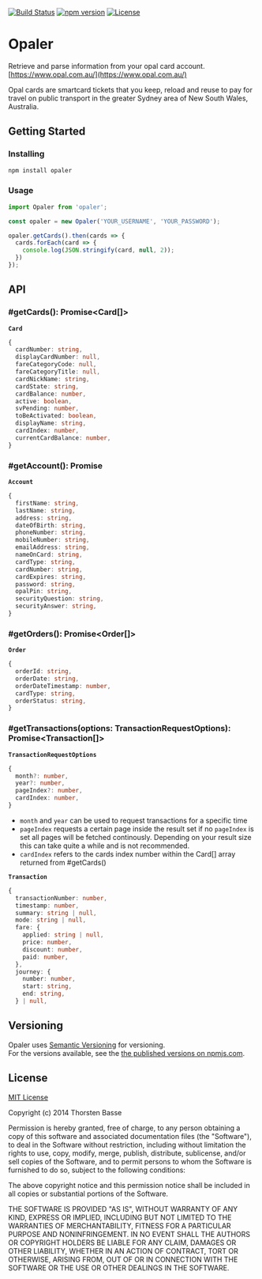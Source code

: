 [![Build Status](https://travis-ci.org/tbasse/opaler.svg?branch=master)](https://travis-ci.org/tbasse/opaler) [![npm version](https://badge.fury.io/js/opaler.svg)](https://www.npmjs.com/package/opaler) [![License](https://img.shields.io/npm/l/opaler.svg)](https://tldrlegal.com/license/mit-license)

# Opaler

Retrieve and parse information from your opal card account.  
[https://www.opal.com.au/](https://www.opal.com.au/)

Opal cards are smartcard tickets that you keep, reload and reuse to pay for travel on public transport in the greater Sydney area of New South Wales, Australia.  

## Getting Started

### Installing

```bash
npm install opaler
```

### Usage

```typescript
import Opaler from 'opaler';

const opaler = new Opaler('YOUR_USERNAME', 'YOUR_PASSWORD');

opaler.getCards().then(cards => {
  cards.forEach(card => {
    console.log(JSON.stringify(card, null, 2));
  })
});
```

## API

### #getCards(): Promise<Card[]>

**`Card`**
```typescript
{
  cardNumber: string,
  displayCardNumber: null,
  fareCategoryCode: null,
  fareCategoryTitle: null,
  cardNickName: string,
  cardState: string,
  cardBalance: number,
  active: boolean,
  svPending: number,
  toBeActivated: boolean,
  displayName: string,
  cardIndex: number,
  currentCardBalance: number,
}
```

### #getAccount(): Promise<Account>

**`Account`**
```typescript
{
  firstName: string,
  lastName: string,
  address: string,
  dateOfBirth: string,
  phoneNumber: string,
  mobileNumber: string,
  emailAddress: string,
  nameOnCard: string,
  cardType: string,
  cardNumber: string,
  cardExpires: string,
  password: string,
  opalPin: string,
  securityQuestion: string,
  securityAnswer: string,
}
```

### #getOrders(): Promise<Order[]>

**`Order`**
```typescript
{
  orderId: string,
  orderDate: string,
  orderDateTimestamp: number,
  cardType: string,
  orderStatus: string,
}
```

### #getTransactions(options: TransactionRequestOptions): Promise<Transaction[]>

**`TransactionRequestOptions`**
```typescript
{
  month?: number,
  year?: number,
  pageIndex?: number,
  cardIndex: number,
}
```

- `month` and `year` can be used to request transactions for a specific time
- `pageIndex` requests a certain page inside the result set
if no `pageIndex` is set all pages will be fetched continously. Depending on your result size this can take quite a while and is not recommended.
- `cardIndex` refers to the cards index number within the Card[] array returned from #getCards()


**`Transaction`**
```typescript
{
  transactionNumber: number,
  timestamp: number,
  summary: string | null,
  mode: string | null,
  fare: {
    applied: string | null,
    price: number,
    discount: number,
    paid: number,
  },
  journey: {
    number: number,
    start: string,
    end: string,
  } | null,

```

## Versioning

Opaler uses [Semantic Versioning](http://semver.org/) for versioning.  
For the versions available, see the [the published versions on npmjs.com](https://www.npmjs.com/package/opaler). 

## License

[MIT License](https://tldrlegal.com/license/mit-license)

Copyright (c) 2014 Thorsten Basse

Permission is hereby granted, free of charge, to any person obtaining a copy of this software and associated documentation files (the "Software"), to deal in the Software without restriction, including without limitation the rights to use, copy, modify, merge, publish, distribute, sublicense, and/or sell copies of the Software, and to permit persons to whom the Software is furnished to do so, subject to the following conditions:

The above copyright notice and this permission notice shall be included in all copies or substantial portions of the Software.

THE SOFTWARE IS PROVIDED "AS IS", WITHOUT WARRANTY OF ANY KIND, EXPRESS OR IMPLIED, INCLUDING BUT NOT LIMITED TO THE WARRANTIES OF MERCHANTABILITY, FITNESS FOR A PARTICULAR PURPOSE AND NONINFRINGEMENT. IN NO EVENT SHALL THE AUTHORS OR COPYRIGHT HOLDERS BE LIABLE FOR ANY CLAIM, DAMAGES OR OTHER LIABILITY, WHETHER IN AN ACTION OF CONTRACT, TORT OR OTHERWISE, ARISING FROM, OUT OF OR IN CONNECTION WITH THE SOFTWARE OR THE USE OR OTHER DEALINGS IN THE SOFTWARE.

